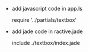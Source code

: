 * add javascript code in app.ls

    require '../partials/textbox'

* add jade code in ractive.jade

    include ./textbox/index.jade
